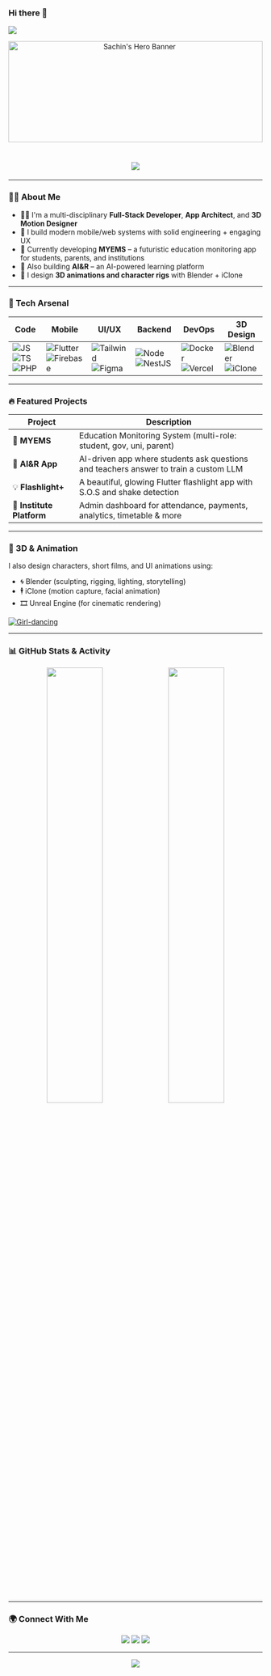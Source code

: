 ### Hi there 👋
![](https://komarev.com/ghpvc/?username=sachin96Boy)
<!-- BANNER START -->
<p align="center">
  <img src="https://media.giphy.com/media/v1.Y2lkPTc5MGI3NjExanVoZjlxNTNuejE3cjFsZHJlMHl1Y2phZ2cxbWx3aXp4ZThxMGZxOSZlcD12MV9naWZzX3NlYXJjaCZjdD1n/bGgsc5mWoryfgKBx1u/giphy.gif" alt="Sachin's Hero Banner" width="100%" height="200px" object-fit="cover" />
</p>
<!-- BANNER END -->

<h1 align="center">
  <img src="https://readme-typing-svg.herokuapp.com?font=Fira+Code&size=26&pause=1000&color=61DAFB&vCenter=true&width=435&lines=Hi+I'm+Sachin!;Full-Stack+Dev+%7C+Flutter+Expert;3D+Animator+%7C+System+Builder" />
</h1>

---

### 🧑‍💻 About Me

- 👨‍💻 I'm a multi-disciplinary **Full-Stack Developer**, **App Architect**, and **3D Motion Designer**
- 🚀 I build modern mobile/web systems with solid engineering + engaging UX
- 🧠 Currently developing **MYEMS** – a futuristic education monitoring app for students, parents, and institutions
- 🧩 Also building **AI&R** – an AI-powered learning platform
- 🎨 I design **3D animations and character rigs** with Blender + iClone

---

### 🚀 Tech Arsenal

| Code | Mobile | UI/UX | Backend | DevOps | 3D Design |
|------|--------|--------|----------|--------|-----------|
| ![JS](https://img.shields.io/badge/-JavaScript-black?style=flat-square&logo=javascript) ![TS](https://img.shields.io/badge/-TypeScript-3178c6?style=flat-square&logo=typescript) ![PHP](https://img.shields.io/badge/-PHP-777BB4?style=flat-square&logo=php) | ![Flutter](https://img.shields.io/badge/-Flutter-02569B?style=flat-square&logo=flutter) ![Firebase](https://img.shields.io/badge/-Firebase-FFCA28?style=flat-square&logo=firebase) | ![Tailwind](https://img.shields.io/badge/-Tailwind-38B2AC?style=flat-square&logo=tailwindcss) ![Figma](https://img.shields.io/badge/-Figma-black?style=flat-square&logo=figma) | ![Node](https://img.shields.io/badge/-Node.js-black?style=flat-square&logo=node.js) ![NestJS](https://img.shields.io/badge/-NestJS-e0234e?style=flat-square&logo=nestjs) | ![Docker](https://img.shields.io/badge/-Docker-2496ED?style=flat-square&logo=docker) ![Vercel](https://img.shields.io/badge/-Vercel-black?style=flat-square&logo=vercel) | ![Blender](https://img.shields.io/badge/-Blender-orange?style=flat-square&logo=blender) ![iClone](https://img.shields.io/badge/-iClone-1D1D1D?style=flat-square&logoColor=white) |

---

### 🔥 Featured Projects

| Project | Description |
|--------|-------------|
| 🚦 **MYEMS** | Education Monitoring System (multi-role: student, gov, uni, parent) |
| 🧠 **AI&R App** | AI-driven app where students ask questions and teachers answer to train a custom LLM |
| 💡 **Flashlight+** | A beautiful, glowing Flutter flashlight app with S.O.S and shake detection |
| 🏫 **Institute Platform** | Admin dashboard for attendance, payments, analytics, timetable & more |

---

### 🎨 3D & Animation

I also design characters, short films, and UI animations using:

- 🌀 Blender (sculpting, rigging, lighting, storytelling)
- 🕴 iClone (motion capture, facial animation)
- 🎞 Unreal Engine (for cinematic rendering)
 
[![Girl-dancing](https://img.youtube.com/vi/Ts97xBJ2wcI/0.jpg)](https://youtu.be/Ts97xBJ2wcI?si=xgX-ihMt4zjlRoAb)

---

### 📊 GitHub Stats & Activity

<p align="center">
  <img src="https://github-readme-stats.vercel.app/api?username=sachin96Boy&show_icons=true&theme=radical" width="47%"/>
  <img src="https://github-readme-streak-stats.herokuapp.com?user=sachin96Boy&theme=radical&date_format=M%20j%5B%2C%20Y%5D" width="47%"/>
</p>

---

### 🌍 Connect With Me

<p align="center">
  <a href="https://sachin96boy.dev"><img src="https://img.shields.io/badge/-sachin96boy.dev-000?style=for-the-badge&logo=Google-Chrome&logoColor=white"/></a>
  <a href="https://linkedin.com/in/sachin96boy"><img src="https://img.shields.io/badge/-LinkedIn-0077B5?style=for-the-badge&logo=linkedin&logoColor=white"/></a>
  <a href="mailto:sachinsupunthaka96@gmail.com"><img src="https://img.shields.io/badge/-Email-c14438?style=for-the-badge&logo=gmail&logoColor=white"/></a>
</p>

---

<!-- Footer with a flare -->
<p align="center">
  <img src="https://capsule-render.vercel.app/api?type=waving&color=gradient&height=100&section=footer"/>
</p>

